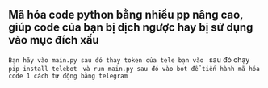 ## Mã hóa code python bằng nhiều pp nâng cao, giúp code của bạn bị dịch ngược hay bị sử dụng vào mục đích xấu
```Bạn hãy vào main.py sau đó thay token của tele bạn vào ```
sau đó chạy``` pip install telebot```
``` và run main.py sau đó vào bot để tiến hành mã hóa code 1 cách tự động bằng telegram```

